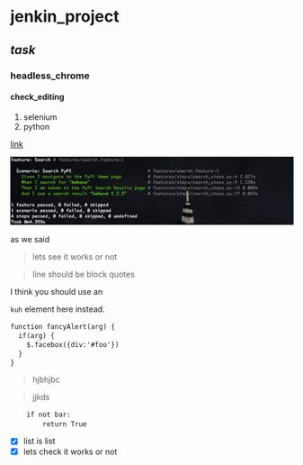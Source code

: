 # jenkin_project
## _task_
### headless_chrome
#### check_editing
1. selenium
1. python
 
[link](http://management.innotical.com/projects/totojitu/work_packages/1605/activity?query_props=%7B%22f%22:%5B%7B%22v%22:%22me%22,%22n%22:%22assigned_to_id%22,%22o%22:%22%3D%22%7D,%7B%22n%22:%22status_id%22,%22o%22:%22o%22%7D%5D,%22t%22:%22priority:desc,updated_at:desc%22%7D)
 
![logo](https://github.com/Akanksha461/behave_example/blob/master/2017-06-28_1230.png)

as we said

> lets see it works or not

>line should be block quotes

I think you should use an

`kuh` element here instead.

    function fancyAlert(arg) {
      if(arg) {
        $.facebox({div:'#foo'})
      }
    }
    
>hjbhjbc

>jjkds

    
```def foo():
    if not bar:
        return True
```
- [x] list is list
- [x] lets check it works or not
